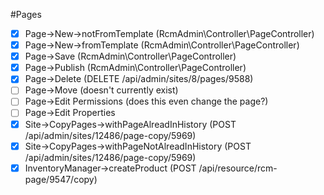 #Pages
- [x] Page->New->notFromTemplate (RcmAdmin\Controller\PageController)
- [x] Page->New->fromTemplate (RcmAdmin\Controller\PageController)
- [x] Page->Save (RcmAdmin\Controller\PageController)
- [x] Page->Publish (RcmAdmin\Controller\PageController)
- [x] Page->Delete (DELETE /api/admin/sites/8/pages/9588)
- [ ] Page->Move (doesn't currently exist)
- [ ] Page->Edit Permissions (does this even change the page?)
- [ ] Page->Edit Properties
- [x] Site->CopyPages->withPageAlreadInHistory (POST /api/admin/sites/12486/page-copy/5969)
- [x] Site->CopyPages->withPageNotAlreadInHistory (POST /api/admin/sites/12486/page-copy/5969)
- [x] InventoryManager->createProduct (POST /api/resource/rcm-page/9547/copy)

